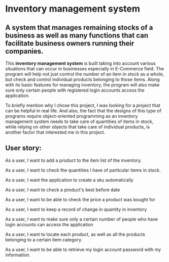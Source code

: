 # Inventory management system

## A system that manages remaining stocks of a business as well as many functions that can facilitate business owners running their companies.





This **inventory management system** is built taking into account various situations that can occur in businesses especially in E-Commerce field.
The program will help not just control the number of an item in stock as a whole, but check and control individual products belonging to those items.
Along with its basic features for managing inventory, the program will also make sure only certain people with registered login accounts access the application.

To briefly mention why I chose this project, I was looking for a project that can be helpful in real life. And also, the fact that the designs of this type of programs 
require object-oriented programming as an inventory management system needs to take care of quantities of items in stock, while relying on other objects 
that take care of  individual products, is another factor that interested me in this project.








## User story:
As a user, I want to add a product to the item list of the inventory.

As a user, I want to check the quantities I have of  particular items in stock.

As a user, I want the application to create a sku automatically

As a user, I want to check a product's best before date

As a user, I want to be able to check the price a product was bought for

As a user, I want to keep a record of change in quantity in inventory

As a user, I want to make sure only a certain number of people who have login accounts can access the application

As a user, I want to locate each product, as well as all the products belonging to a certain item category.

As a user, I want to be able to retrieve my login account password with my information.

